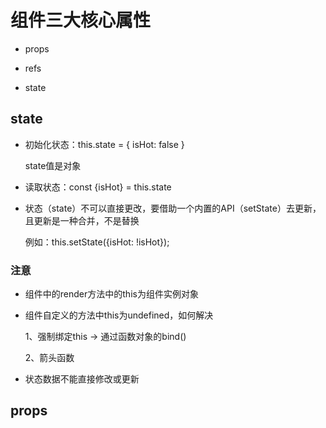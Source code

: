 # 组件三大核心属性

- props

- refs

- state

## state

- 初始化状态：this.state = { isHot: false }

  state值是对象

- 读取状态：const {isHot} = this.state

- 状态（state）不可以直接更改，要借助一个内置的API（setState）去更新，且更新是一种合并，不是替换

  例如：this.setState({isHot: !isHot});

### 注意

- 组件中的render方法中的this为组件实例对象

- 组件自定义的方法中this为undefined，如何解决

  1、强制绑定this -> 通过函数对象的bind()

  2、箭头函数

- 状态数据不能直接修改或更新

## props
